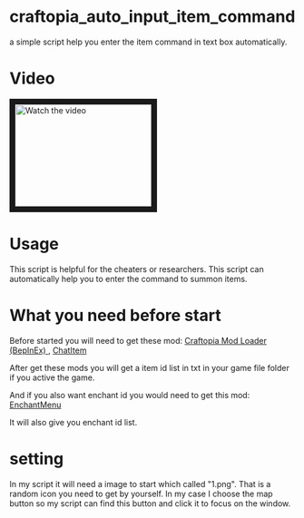 # craftopia_auto_input_item_command
a simple script help you enter the item command in text box automatically.

# Video
<a href="http://www.youtube.com/watch?feature=player_embedded&v=RyKaHKIUE1g" target="_blank">
 <img src="http://img.youtube.com/vi/RyKaHKIUE1g/mqdefault.jpg" alt="Watch the video" width="240" height="180" border="10" />
</a>

# Usage
This script is helpful for the cheaters or researchers. This script can automatically help you to enter the command to summon items.

# What you need before start
Before started you will need to get these mod: [Craftopia Mod Loader (BepInEx)
](https://steamcommunity.com/sharedfiles/filedetails/?id=2519948110), [ChatItem](https://steamcommunity.com/sharedfiles/filedetails/?id=2527976538)

After get these mods you will get a item id list in txt in your game file folder if you active the game.

And if you also want enchant id you would need to get this mod: [EnchantMenu](https://steamcommunity.com/sharedfiles/filedetails/?id=2527137938)

It will also give you enchant id list.

# setting
In my script it will need a image to start which called "1.png". That is a random icon you need to get by yourself. In my case I choose the map button so my script can find this button and click it to focus on the window.
